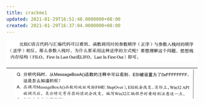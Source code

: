```yaml
---
title: crackme1
updated: 2021-01-29T16:51:48.0000000+08:00
created: 2021-01-29T16:37:04.0000000+08:00
---
```


![image1](../../../../resources/image1-52.png)

|     | ![image2](../../../../resources/image2-29.png) |
|-----|-----------------------------------------------------------------------------------------------------------------------------------------------------------------------------------------------------------------------------------------------------------------------------------------------------------------------------------------------------------------------------------------------------------------------------------------------------------------------------------------|
